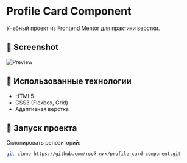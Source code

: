 # Profile Card Component

Учебный проект из Frontend Mentor для практики верстки.

## 📸 Screenshot
![Preview](./screenshot.jpg)

## 📌 Использованные технологии
- HTML5
- CSS3 (Flexbox, Grid)
- Адаптивная верстка

## 📂 Запуск проекта
Склонировать репозиторий:
```bash
git clone https://github.com/твой-ник/profile-card-component.git